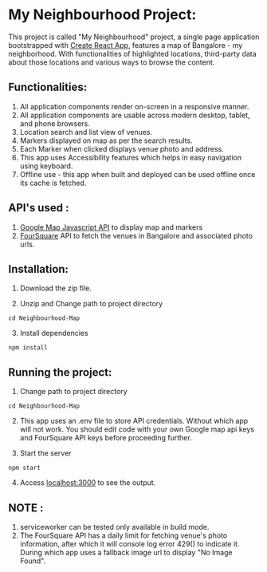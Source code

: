 
# My Neighbourhood Project:

This project is called "My Neighbourhood" project, a single page application bootstrapped with [Create React App](https://github.com/facebook/create-react-app), features a map of Bangalore - my neighborhood. With functionalities of highlighted locations, third-party data about those locations and various ways to browse the content.

## Functionalities:

1. All application components render on-screen in a responsive manner.
2. All application components are usable across modern desktop, tablet, and phone browsers.
3. Location search and list view of venues.
4. Markers displayed on map as per the search results.
5. Each Marker when clicked displays venue photo and address.
6. This app uses Accessibility features which helps in easy navigation using keyboard.
7. Offline use - this app when built and deployed can be used offline once its cache is fetched.

## API's used :

1. [Google Map Javascript API](https://developers.google.com/maps/documentation/javascript/tutorial) to display map and markers
2. [FourSquare](https://developer.foursquare.com) API to fetch the venues in Bangalore and associated photo urls.

## Installation:

1. Download the zip file.

2. Unzip and Change path to project directory
```
cd Neighbourhood-Map
```
3. Install dependencies
```
npm install
```

## Running the project:

1. Change path to project directory
```
cd Neighbourhood-Map
```
2. This app uses an .env file to store API credentials. Without which app will not work.
You should edit code with your own Google map api keys and FourSquare API keys before proceeding further.

3. Start the server
```
npm start
```
4. Access [localhost:3000](http://localhost:3000/) to see the output.


## NOTE : 
1. serviceworker can be tested only available in build mode.
2. The FourSquare API has a daily limit for fetching venue's photo information, after which it will console log error 429() to indicate it. During which app uses a fallback image url to display "No Image Found".